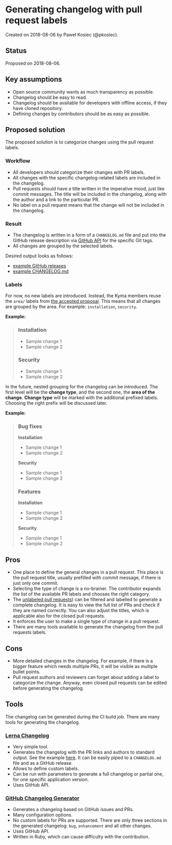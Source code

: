 # Generating changelog with pull request labels

Created on 2018-08-06 by Paweł Kosiec (@pkosiec).

## Status

Proposed on 2018-08-06.

## Key assumptions

- Open source community wants as much transparency as possible.
- Changelog should be easy to read.
- Changelog should be available for developers with offline access, if they have cloned repository.
- Defining changes by contributors should be as easy as possible.

## Proposed solution

The proposed solution is to categorize changes using the pull request labels.

### Workflow

- All developers should categorize their changes with PR labels.
- All changes with the specific changelog-related labels are included in the changelog.
- Pull requests should have a title written in the imperative mood, just like commit messages. The title will be included in the changelog, along with the author and a link to the particular PR.
- No label on a pull request means that the change will not be included in the changelog.

### Result

- The changelog is written in a form of a `CHANGELOG.md` file and put into the GitHub release description via [GitHub API](https://developer.github.com/v3/repos/releases/#create-a-release) for the specific Git tags.
- All changes are grouped by the selected labels.

Desired output looks as follows:
- [example GitHub releases](https://github.com/lerna/lerna-changelog/releases)
- [example CHANGELOG.md](https://github.com/lerna/lerna-changelog/blob/master/CHANGELOG.md)

### Labels

For now, no new labels are introduced. Instead, the Kyma members reuse the `area/` labels from [the accepted proposal](https://github.wdf.sap.corp/SAP-CP-Extension-Factory/community/blob/master/sig-and-wg/wg-github-issues-migration/proposals/github-issues-labels-proposal.md). This means that all changes are grouped by the area. For example: `installation`, `security`.

**Example:**

> ### Installation
> - Sample change 1
> - Sample change 2
>
> ### Security
> - Sample change 1
> - Sample change 2

In the future, nested grouping for the changelog can be introduced. The first level will be the **change type**, and the second one, the **area of the change**. **Change type** will be marked with the additional prefixed labels. Choosing the right prefix will be discussed later.

**Example:**

> ### Bug fixes
> **Installation**
> - Sample change 1
> - Sample change 2
>
> **Security**
> - Sample change 1
> - Sample change 2
>
> ### Features
> **Installation**
> - Sample change 1
> - Sample change 2
>
> **Security**
> - Sample change 1
> - Sample change 2

## Pros

- One place to define the general changes in a pull request. This place is the pull request title, usually prefilled with commit message, if there is just only one commit.
- Selecting the type of change is a no-brainer. The contributor expands the list of the available PR labels and chooses the right category.
- The [unlabeled pull requests](https://github.com/kyma-project/kyma/issues?q=is%3Aopen+is%3Apr+no%3Alabel)) can be filtered and labelled to generate a complete changelog. It is easy to view the full list of PRs and check if they are named correctly. You can also adjust the titles, which is applicable also for the closed pull requests.
- It enforces the user to make a single type of change in a pull request.
- There are many tools available to generate the changelog from the pull requests labels.

## Cons

- More detailed changes in the changelog. For example, if there is a bigger feature which needs multiple PRs, it will be visible as multiple bullet points.
- Pull request authors and reviewers can forget about adding a label to categorize the change. Anyway, even closed pull requests can be edited before generating the changelog. 

## Tools

The changelog can be generated during the CI build job. There are many tools for generating the changelog.

### [Lerna Changelog](https://github.com/lerna/lerna-changelog)

- Very simple tool.
- Generates the changelog with the PR links and authors to standard output. See the example [here](https://github.com/lerna/lerna-changelog/releases). It can be easily piped to a `CHANGELOG.md` file and as a GitHub release.
- Allows to define custom labels.
- Can be run with parameters to generate a full changelog or partial one, for one specific application version.
- Uses GitHub API.

### [GitHub Changelog Generator](https://github.com/github-changelog-generator/github-changelog-generator)

- Generates a changelog based on GitHub issues and PRs.
- Many configuration options.
- No custom labels for PRs are supported. There are only three sections in the generated changelog: `bug`, `enhancement` and all other changes.
- Uses GitHub API.
- Written in Ruby, which can cause difficulty with the contribution.
